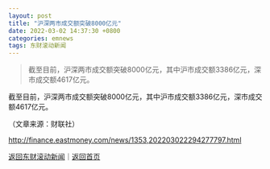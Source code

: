 ```yaml
---
layout: post
title: "沪深两市成交额突破8000亿元"
date: 2022-03-02 14:37:30 +0800
categories: emnews
tags: 东财滚动新闻
---
```

> 截至目前，沪深两市成交额突破8000亿元，其中沪市成交额3386亿元，深市成交额4617亿元。

<p>截至目前，沪深两市成交额突破8000亿元，其中沪市成交额3386亿元，深市成交额4617亿元。</p><p class="em_media">（文章来源：财联社）</p>

<http://finance.eastmoney.com/news/1353,202203022294277797.html>

[返回东财滚动新闻](//finews.withounder.com/emnews/)｜[返回首页](//finews.withounder.com/)